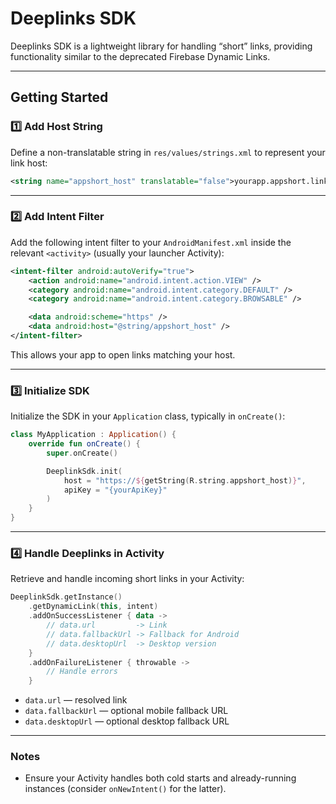 # Deeplinks SDK

Deeplinks SDK is a lightweight library for handling “short” links, providing functionality similar to the deprecated Firebase Dynamic Links.

---

## Getting Started

### 1️⃣ Add Host String

Define a non-translatable string in `res/values/strings.xml` to represent your link host:

```xml
<string name="appshort_host" translatable="false">yourapp.appshort.link</string>
```

---

### 2️⃣ Add Intent Filter

Add the following intent filter to your `AndroidManifest.xml` inside the relevant `<activity>` (usually your launcher Activity):

```xml
<intent-filter android:autoVerify="true">
    <action android:name="android.intent.action.VIEW" />
    <category android:name="android.intent.category.DEFAULT" />
    <category android:name="android.intent.category.BROWSABLE" />

    <data android:scheme="https" />
    <data android:host="@string/appshort_host" />
</intent-filter>
```

This allows your app to open links matching your host.

---

### 3️⃣ Initialize SDK

Initialize the SDK in your `Application` class, typically in `onCreate()`:

```kotlin
class MyApplication : Application() {
    override fun onCreate() {
        super.onCreate()

        DeeplinkSdk.init(
            host = "https://${getString(R.string.appshort_host)}",
            apiKey = "{yourApiKey}"
        )
    }
}
```

---

### 4️⃣ Handle Deeplinks in Activity

Retrieve and handle incoming short links in your Activity:

```kotlin
DeeplinkSdk.getInstance()
    .getDynamicLink(this, intent)
    .addOnSuccessListener { data ->
        // data.url         -> Link
        // data.fallbackUrl -> Fallback for Android
        // data.desktopUrl  -> Desktop version
    }
    .addOnFailureListener { throwable ->
        // Handle errors
    }
```

- `data.url` — resolved link  
- `data.fallbackUrl` — optional mobile fallback URL  
- `data.desktopUrl` — optional desktop fallback URL

---

### Notes

- Ensure your Activity handles both cold starts and already-running instances (consider `onNewIntent()` for the latter).

